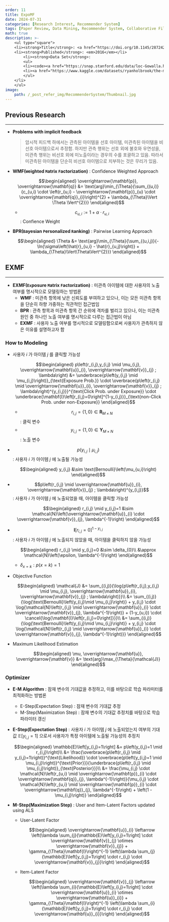 ```yaml
---
order: 11
title: ExpoMF
date: 2024-07-31
categories: [Research Interest, Recommender System]
tags: [Paper Review, Data Mining, Recommender System, Collaborative Filtering, Latent Factor Model, Implicit Feedback, Weight Approach, Bayesian]
math: true
description: >-
    <ul type="square">
    <li><strong>Title</strong>: <a href="https://doi.org/10.1145/2872427.2883090"><code>Modeling User Exposure in Recommendation</code></a></li>
    <li><strong>Published</strong>: <em>2016</em></li>
        <li><strong>Data Set</strong>:
        <ul>
        <li><code><a href="https://snap.stanford.edu/data/loc-Gowalla.html">Gowalla</a></code></li>
        <li><a href="https://www.kaggle.com/datasets/ryanholbrook/the-million-songs-dataset"><code>Million Song</code></a></li>
        </ul>
    </li>
    </ul>
image:
    path: /_post_refer_img/RecommenderSystem/Thumbnail.jpg
---
```


## Previous Research
-----

- **Problems with implicit feedback**

    > 암시적 피드백 하에서는 관측된 아이템을 선호 아이템, 미관측된 아이템을 비선호 아이템으로서 추정함. 하지만 관측 행위는 선호 외에 불호와 우연성을, 미관측 행위는 비선호 외에 미노출이라는 경우의 수를 포괄하고 있음. 따라서 미관측된 아이템을 단순히 비선호 아이템으로 치부하는 것은 무리가 있음.

- **WMF(`W`eighted `M`atrix `F`actorization)** : Confidence Weighted Approach

    $$\begin{aligned}
    \overrightarrow{\mathbf{p}}, \overrightarrow{\mathbf{q}}
    &= \text{arg}\min_{\Theta}{\sum_{(u,i)}{c_{u,i} \cdot \left(r_{u,i} - \overrightarrow{\mathbf{p}}_{u} \cdot \overrightarrow{\mathbf{q}}_{i}\right)^{2} + \lambda_{\Theta}\Vert \Theta \Vert^{2}}}
    \end{aligned}$$

    - $$c_{u,i}:=1+\alpha \cdot r_{u,i}$$ : Confience Weight

- **BPR(`B`ayesian `P`ersonalized `R`anking)** : Pairwise Learning Approach

    $$\begin{aligned}
    \Theta
    &= \text{arg}\min_{\Theta}{\sum_{(u,i,j)}{-\ln{\sigma\left(\hat{r}_{u,i} - \hat{r}_{u,j}\right)} + \lambda_{\Theta}\Vert\Theta\Vert^{2}}}
    \end{aligned}$$

## EXMF
-----

- **EXMF(`Ex`posure `M`atrix `F`actorization)** : 미관측 아이템에 대한 사용자의 노출 여부를 명시적으로 모델링하는 방법론
    - **WMF** : 미관측 항목에 낮은 신뢰도를 부여하고 있으나, 이는 모든 미관측 항목을 단순히 하향 가중하는 직관적인 접근법임
    - **BPR** : 관측 항목과 미관측 항목 간 순위에 격차를 벌리고 있으나, 이는 미관측 원인 중 하나인 노출 여부를 명시적으로 다루는 접근법이 아님
    - **EXMF** : 사용자 노출 여부를 명시적으로 모델링함으로써 사용자가 관측하지 않은 이유를 설명하고자 함

### How to Modeling

- 사용자 $i$ 가 아이템 $j$ 를 클릭할 가능성

    $$\begin{aligned}
    p\left(r_{i,j},y_{i,j} \mid \mu_{i,j}, \overrightarrow{\mathbf{u}}_{i}, \overrightarrow{\mathbf{v}}_{j} ; \lambda\right)
    &= \underbrace{p\left(y_{i,j} \mid \mu_{i,j}\right)}_{\text{Exposure Prob.}} \cdot \overbrace{p\left(r_{i,j} \mid \overrightarrow{\mathbf{u}}_{i}, \overrightarrow{\mathbf{v}}_{j} ; \lambda\right)^{y_{i,j}}}^{\text{Click Prob. under Exposure}} \cdot \underbrace{\mathbf{I}\left[r_{i,j}=0\right]^{1-y_{i,j}}}_{\text{non-Click Prob. under non-Exposure}}
    \end{aligned}$$

    - $$r_{i,j} = \big\{1,0\big\} \in \mathbf{R}_{M \times N}$$ : 클릭 변수
    - $$y_{i,j} = \big\{1,0\big\} \in \mathbf{Y}_{M \times N}$$ : 노출 변수

- $$p\left(y_{i,j} \mid \mu_{i,j}\right)$$ : 사용자 $i$ 가 아이템 $j$ 에 노출될 가능성

    $$\begin{aligned}
    y_{i,j} &\sim \text{Bernoulli}\left(\mu_{u,i}\right)
    \end{aligned}$$

- $$p\left(r_{i,j} \mid \overrightarrow{\mathbf{u}}_{i}, \overrightarrow{\mathbf{v}}_{j} ; \lambda\right)^{y_{i,j}}$$ : 사용자 $i$ 가 아이템 $j$ 에 노출되었을 때, 아이템을 클릭할 가능성

    $$\begin{aligned}
    r_{i,j} \mid y_{i,j}=1 &\sim \mathcal{N}\left(\overrightarrow{\mathbf{u}}_{i} \cdot \overrightarrow{\mathbf{v}}_{j}, \lambda^{-1}\right)
    \end{aligned}$$

- $$\mathbf{I}\left[r_{i,j}=0\right]^{1-y_{i,j}}$$ : 사용자 $i$ 가 아이템 $j$ 에 노출되지 않았을 때, 아이템을 클릭하지 않을 가능성

    $$\begin{aligned}
    r_{i,j} \mid y_{i,j}=0
    &\sim \delta_{0}\\
    &\approx \mathcal{N}\left(\epsilon, \lambda^{-1}\right) 
    \end{aligned}$$

    - $\delta_{x=k}: p\left(x=k\right)=1$

- Objective Function

    $$\begin{aligned}
    \mathcal{J}
    &= \sum_{(i,j)}{\log{p\left(r_{i,j},y_{i,j} \mid \mu_{i,j}, \overrightarrow{\mathbf{u}}_{i}, \overrightarrow{\mathbf{v}}_{j} ; \lambda\right)}}\\
    &= \sum_{(i,j)}{\log{\text{Bernoulli}\left(y_{i,j}\mid \mu_{i,j}\right)} + y_{i,j} \cdot \log{\mathcal{N}\left(r_{i,j} \mid \overrightarrow{\mathbf{u}}_{i} \cdot \overrightarrow{\mathbf{v}}_{j}, \lambda^{-1}\right)} + (1-y_{u,i}) \cdot \cancel{\log{\mathbf{I}\left[r_{i,j}=0\right]}}}\\
    &= \sum_{(i,j)}{\log{\text{Bernoulli}\left(y_{i,j}\mid \mu_{i,j}\right)} + y_{i,j} \cdot \log{\mathcal{N}\left(r_{i,j} \mid \overrightarrow{\mathbf{u}}_{i} \cdot \overrightarrow{\mathbf{v}}_{j}, \lambda^{-1}\right)}}
    \end{aligned}$$

- Maximum Likelihood Estimation

    $$\begin{aligned}
    \mu, \overrightarrow{\mathbf{u}}, \overrightarrow{\mathbf{v}}
    &= \text{arg}\max_{\Theta}{\mathcal{J}}
    \end{aligned}$$

### Optimizer

- **E-M Algorithm** : 잠재 변수의 기대값을 추정하고, 이를 바탕으로 학습 파라미터를 최적화하는 방법론
    - E-Step(Expectation Step) : 잠재 변수의 기대값 추정
    - M-Step(Maximization Step) : 잠재 변수의 기대값 추정치를 바탕으로 학습 파라미터 갱신

- **E-Step(Expectation Step)** : 사용자 $i$ 가 아이템 $j$ 에 노출되었는지 여부의 기대값 $\mathbb{E}\left[y_{i,j}=1\right]$ 으로서 사용자가 특정 아이템에 노출될 가능성의 추정치

    $$\begin{aligned}
    \mathbb{E}\left[y_{i,j}=1\right]
    &= p\left(y_{i,j}=1 \mid r_{i,j}\right)\\
    &= \frac{\overbrace{p\left(r_{i,j} \mid y_{i,j}=1\right)}^{\text{Likelihood}} \cdot \overbrace{p\left(y_{i,j}=1 \mid \mu_{i,j}\right)}^{\text{Prior}}}{\underbrace{p\left(r_{i,j} \mid \mu_{i,j}\right)}_{\text{Posterior}}}\\
    &= \frac{\mu_{i,j} \cdot \mathcal{N}\left(r_{u,i} \mid \overrightarrow{\mathbf{p}}_{i} \cdot \overrightarrow{\mathbf{q}}_{j}, \lambda^{-1}\right)}{\mu_{i,j} \cdot \mathcal{N}\left(r_{u,i} \mid \overrightarrow{\mathbf{p}}_{i} \cdot \overrightarrow{\mathbf{q}}_{j}, \lambda^{-1}\right) + \left(1 - \mu_{i,j}\right)}
    \end{aligned}$$

- **M-Step(Maximization Step)** : User and Item-Latent Factors updated using ALS

    - User-Latent Factor

        $$\begin{aligned}
        \overrightarrow{\mathbf{u}}_{i}
        \leftarrow \left(\lambda \sum_{j}{\mathbb{E}\left[y_{i,j}=1\right] \cdot \overrightarrow{\mathbf{v}}_{j} \otimes \overrightarrow{\mathbf{v}}_{j}} + \gamma_{\Theta}\mathbf{I}\right)^{-1} \left(\lambda \sum_{j}{\mathbb{E}\left[y_{i,j}=1\right] \cdot r_{i,j} \cdot \overrightarrow{\mathbf{v}}_{j}}\right)
        \end{aligned}$$

    - Item-Latent Factor

        $$\begin{aligned}
        \overrightarrow{\mathbf{v}}_{j}
        \leftarrow \left(\lambda \sum_{i}{\mathbb{E}\left[y_{i,j}=1\right] \cdot \overrightarrow{\mathbf{u}}_{i} \otimes \overrightarrow{\mathbf{u}}_{i}} + \gamma_{\Theta}\mathbf{I}\right)^{-1} \left(\lambda \sum_{i}{\mathbb{E}\left[y_{i,j}=1\right] \cdot r_{i,j} \cdot \overrightarrow{\mathbf{u}}_{i}}\right)
        \end{aligned}$$
